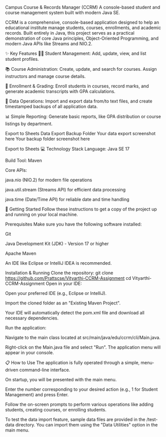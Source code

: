 Campus Course & Records Manager (CCRM)
A console-based student and course management system built with modern Java SE.

CCRM is a comprehensive, console-based application designed to help an educational institute manage students, courses, enrollments, and academic records. Built entirely in Java, this project serves as a practical demonstration of core Java principles, Object-Oriented Programming, and modern Java APIs like Streams and NIO.2.

✨ Key Features
👨‍🎓 Student Management: Add, update, view, and list student profiles.

📚 Course Administration: Create, update, and search for courses. Assign instructors and manage course details.

📝 Enrollment & Grading: Enroll students in courses, record marks, and generate academic transcripts with GPA calculations.

💾 Data Operations: Import and export data from/to text files, and create timestamped backups of all application data.

📊 Simple Reporting: Generate basic reports, like GPA distribution or course listings by department.

Export to Sheets
Data Export	Backup Folder
Your data export screenshot here	Your backup folder screenshot here

Export to Sheets
💻 Technology Stack
Language: Java SE 17

Build Tool: Maven

Core APIs:

java.nio (NIO.2) for modern file operations

java.util.stream (Streams API) for efficient data processing

java.time (Date/Time API) for reliable date and time handling

🚀 Getting Started
Follow these instructions to get a copy of the project up and running on your local machine.

Prerequisites
Make sure you have the following software installed:

Git

Java Development Kit (JDK) - Version 17 or higher

Apache Maven

An IDE like Eclipse or IntelliJ IDEA is recommended.

Installation & Running
Clone the repository:
git clone https://github.com/Prattscse/Vityarthi-CCRM-Assignment
cd Vityarthi-CCRM-Assignment
Open in your IDE:

Open your preferred IDE (e.g., Eclipse or IntelliJ).

Import the cloned folder as an "Existing Maven Project".

Your IDE will automatically detect the pom.xml file and download all necessary dependencies.

Run the application:

Navigate to the main class located at src/main/java/edu/ccrm/cli/Main.java.

Right-click on the Main.java file and select "Run". The application menu will appear in your console.

📋 How to Use
The application is fully operated through a simple, menu-driven command-line interface.

On startup, you will be presented with the main menu.

Enter the number corresponding to your desired action (e.g., 1 for Student Management) and press Enter.

Follow the on-screen prompts to perform various operations like adding students, creating courses, or enrolling students.

To test the data import feature, sample data files are provided in the /test-data directory. You can import them using the "Data Utilities" option in the main menu.
